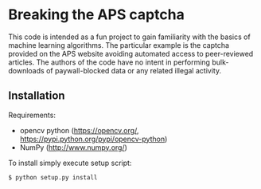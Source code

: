# Breaking the APS captcha

This code is intended as a fun project to gain familiarity
with the basics of machine learning algorithms.
The particular example is the captcha provided on the APS
website avoiding automated access to peer-reviewed articles.
The authors of the code have no intent in performing bulk-downloads
of paywall-blocked data or any related illegal activity.

## Installation

Requirements:
  - opencv python (https://opencv.org/, https://pypi.python.org/pypi/opencv-python)
  - NumPy (http://www.numpy.org/)

To install simply execute setup script:

    $ python setup.py install

